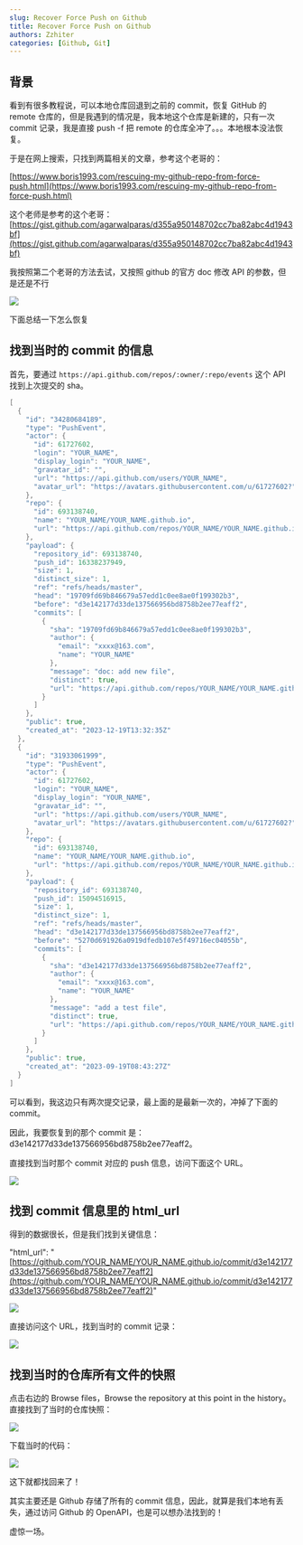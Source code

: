 ```yaml
---
slug: Recover Force Push on Github
title: Recover Force Push on Github
authors: Zzhiter
categories: [Github, Git]
---
```


## 背景

看到有很多教程说，可以本地仓库回退到之前的 commit，恢复 GitHub 的 remote 仓库的，但是我遇到的情况是，我本地这个仓库是新建的，只有一次 commit 记录，我是直接 push -f 把 remote 的仓库全冲了。。。本地根本没法恢复。

于是在网上搜索，只找到两篇相关的文章，参考这个老哥的：

[https://www.boris1993.com/rescuing-my-github-repo-from-force-push.html](https://www.boris1993.com/rescuing-my-github-repo-from-force-push.html)

这个老师是参考的这个老哥：[https://gist.github.com/agarwalparas/d355a950148702cc7ba82abc4d1943bf](https://gist.github.com/agarwalparas/d355a950148702cc7ba82abc4d1943bf)

我按照第二个老哥的方法去试，又按照 github 的官方 doc 修改 API 的参数，但是还是不行

![](../images/YZLEb5438oLBJvxpO8hcXH2OnbA.png)

下面总结一下怎么恢复

## 找到当时的 commit 的信息

首先，要通过 `https://api.github.com/repos/:owner/:repo/events` 这个 API 找到上次提交的 sha。

```go
[
  {
    "id": "34280684189",
    "type": "PushEvent",
    "actor": {
      "id": 61727602,
      "login": "YOUR_NAME",
      "display_login": "YOUR_NAME",
      "gravatar_id": "",
      "url": "https://api.github.com/users/YOUR_NAME",
      "avatar_url": "https://avatars.githubusercontent.com/u/61727602?"
    },
    "repo": {
      "id": 693138740,
      "name": "YOUR_NAME/YOUR_NAME.github.io",
      "url": "https://api.github.com/repos/YOUR_NAME/YOUR_NAME.github.io"
    },
    "payload": {
      "repository_id": 693138740,
      "push_id": 16338237949,
      "size": 1,
      "distinct_size": 1,
      "ref": "refs/heads/master",
      "head": "19709fd69b846679a57edd1c0ee8ae0f199302b3",
      "before": "d3e142177d33de137566956bd8758b2ee77eaff2",
      "commits": [
        {
          "sha": "19709fd69b846679a57edd1c0ee8ae0f199302b3",
          "author": {
            "email": "xxxx@163.com",
            "name": "YOUR_NAME"
          },
          "message": "doc: add new file",
          "distinct": true,
          "url": "https://api.github.com/repos/YOUR_NAME/YOUR_NAME.github.io/commits/19709fd69b846679a57edd1c0ee8ae0f199302b3"
        }
      ]
    },
    "public": true,
    "created_at": "2023-12-19T13:32:35Z"
  },
  {
    "id": "31933061999",
    "type": "PushEvent",
    "actor": {
      "id": 61727602,
      "login": "YOUR_NAME",
      "display_login": "YOUR_NAME",
      "gravatar_id": "",
      "url": "https://api.github.com/users/YOUR_NAME",
      "avatar_url": "https://avatars.githubusercontent.com/u/61727602?"
    },
    "repo": {
      "id": 693138740,
      "name": "YOUR_NAME/YOUR_NAME.github.io",
      "url": "https://api.github.com/repos/YOUR_NAME/YOUR_NAME.github.io"
    },
    "payload": {
      "repository_id": 693138740,
      "push_id": 15094516915,
      "size": 1,
      "distinct_size": 1,
      "ref": "refs/heads/master",
      "head": "d3e142177d33de137566956bd8758b2ee77eaff2",
      "before": "5270d691926a0919dfedb107e5f49716ec04055b",
      "commits": [
        {
          "sha": "d3e142177d33de137566956bd8758b2ee77eaff2",
          "author": {
            "email": "xxxx@163.com",
            "name": "YOUR_NAME"
          },
          "message": "add a test file",
          "distinct": true,
          "url": "https://api.github.com/repos/YOUR_NAME/YOUR_NAME.github.io/commits/d3e142177d33de137566956bd8758b2ee77eaff2"
        }
      ]
    },
    "public": true,
    "created_at": "2023-09-19T08:43:27Z"
  }
]
```

可以看到，我这边只有两次提交记录，最上面的是最新一次的，冲掉了下面的 commit。

因此，我要恢复到的那个 commit 是：d3e142177d33de137566956bd8758b2ee77eaff2。

直接找到当时那个 commit 对应的 push 信息，访问下面这个 URL。

![](../images/IjPjbnBlLor0zCx5zmNctVPDng4.png)

## 找到 commit 信息里的 html_url

得到的数据很长，但是我们找到关键信息：

"html_url": "[https://github.com/YOUR_NAME/YOUR_NAME.github.io/commit/d3e142177d33de137566956bd8758b2ee77eaff2](https://github.com/YOUR_NAME/YOUR_NAME.github.io/commit/d3e142177d33de137566956bd8758b2ee77eaff2)"

![](../images/UFu3b1LTMoQONYxm4fxcBjRWn3b.png)

直接访问这个 URL，找到当时的 commit 记录：

![](../images/KSAkboDLXo61Oqx8FpHc2YRFnyc.png)

## 找到当时的仓库所有文件的快照

点击右边的 Browse files，Browse the repository at this point in the history。直接找到了当时的仓库快照：

![](../images/M7UDbuXNBoq1JQx26NMcku0Cnsg.png)

下载当时的代码：

![](../images/Kb1JbgJFXoyi1Vxyx4YcpckvnVc.png)

这下就都找回来了！

其实主要还是 Github 存储了所有的 commit 信息，因此，就算是我们本地有丢失，通过访问 Github 的 OpenAPI，也是可以想办法找到的！

虚惊一场。
